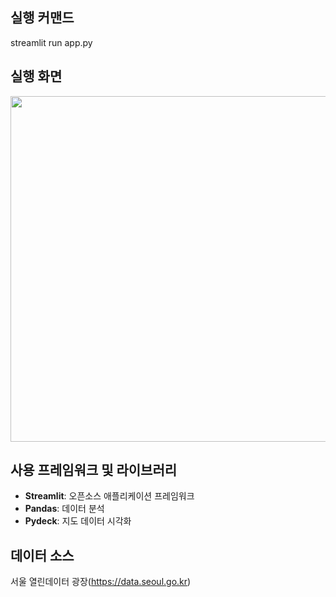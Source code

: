 ## 실행 커맨드
streamlit run app.py

## 실행 화면
<img src="https://github.com/user-attachments/assets/c82227dd-e266-474e-82ad-e7e1ca396f76" width="1041" height="553"/>

## 사용 프레임워크 및 라이브러리
* <b>Streamlit</b>: 오픈소스 애플리케이션 프레임워크
* <b>Pandas</b>: 데이터 분석
* <b>Pydeck</b>: 지도 데이터 시각화

## 데이터 소스
서울 열린데이터 광장(https://data.seoul.go.kr)
